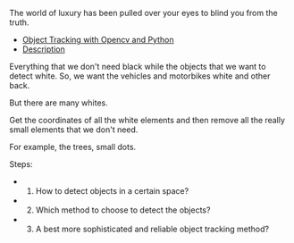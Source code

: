 
The world of luxury has been pulled over your eyes to blind you from the truth.

* [Object Tracking with Opencv and Python](https://www.youtube.com/watch?v=O3b8lVF93jU)
* [Description](https://pysource.com/2021/01/28/object-tracking-with-opencv-and-python/)

Everything that we don't need black while the objects that we want to detect white.
So, we want the vehicles and motorbikes white and other back.

But there are many whites.

Get the coordinates of all the white elements and then remove all the really small elements that we don't need.

For example, the trees, small dots.

Steps:
* 1. How to detect objects in a certain space?
* 2. Which method to choose to detect the objects?
* 3. A best more sophisticated and reliable object tracking method?
